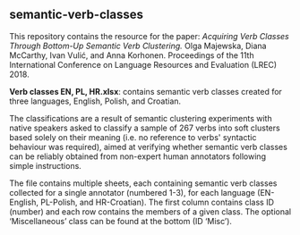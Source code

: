 semantic-verb-classes
------
This repository contains the resource for the paper: *Acquiring Verb Classes Through Bottom-Up Semantic Verb Clustering.* Olga Majewska, Diana McCarthy, Ivan Vulić, and Anna Korhonen. Proceedings of the 11th International Conference on Language Resources and Evaluation (LREC) 2018.

**Verb classes EN, PL, HR.xlsx**: contains semantic verb classes created for three languages, English, Polish, and Croatian. 

The classifications are a result of semantic clustering experiments with native speakers asked to classify a sample of 267 verbs into soft clusters based solely on their meaning (i.e. no reference to verbs' syntactic behaviour was required), aimed at verifying whether semantic verb classes can be reliably obtained from non-expert human annotators following simple instructions. 

The file contains multiple sheets, each containing semantic verb classes collected for a single annotator (numbered 1-3), for each language (EN-English, PL-Polish, and HR-Croatian). The first column contains class ID (number) and each row contains the members of a given class. The optional ‘Miscellaneous’ class can be found at the bottom (ID ‘Misc’).
